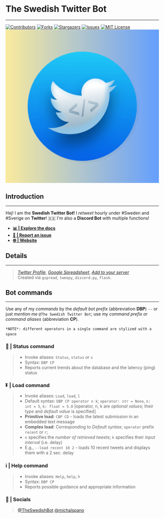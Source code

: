# **The Swedish Twitter Bot**
***
[Initial comment]: <> (Custom contributions buttons + custom url mentions)

[![Contributors][contributors-shield]][contributors-url]
[![Forks][forks-shield]][forks-url]
[![Stargazers][stars-shield]][stars-url]
[![Issues][issues-shield]][issues-url]
[![MIT License][license-shield]][license-url]
![Icon](Assets/swedish_twitter_bot_final.jpg)

## Introduction
***
Hej! I am the **Swedish Twitter Bot!**
I *retweet* hourly under #Sweden and #Sverige on **Twitter**! 🇸🇪 I'm also a **Discord Bot** with multiple functions! <br>
- [__📊 | Explore the docs__](https://github.com/michalspano/The-Swedish-Bot) 
- [__📩 | Report an issue__](https://github.com/michalspano/The-Swedish-Bot/issues)
- [__🌐 | Website__](https://michalspano.github.io/The-Swedish-Bot/)

## Details
***
> [*Twitter Profile*](https://twitter.com/TheSwedishBot), [*Google Spreadsheet*](https://docs.google.com/spreadsheets/d/1Y8az4H5XGhBtKizaz6atYyhMCUeVif2c7-hUXNEtlhw/edit?usp=sharing), [*Add to your server*](https://discord.com/api/oauth2/authorize?client_id=860479686156353556&permissions=2148005952&scope=bot) <br>
> Created via `gspread`, `tweepy`, `discord.py`, `flask`.

## Bot commands
***
Use any of my *commands* by the *default bot prefix* (abbreviation **DBP**) `--` or just *mention me* `@The Swedish Twitter Bot`;
use my *command prefix or command aliases* (abbreviation **CP**).

```*NOTE*: different operators in a single command are stylized with a space```

### 📶 | **Status command**
> - Invoke aliases: `Status`, `status` or `s`
> - Syntax: `DBP CP`
> - Reports current trends about the database and the latency (ping) status

### ⏬ | **Load command**
> - Invoke aliases: `Load`, `load`, `l`
> - Default syntax: `DBP CP operator n k`; `operator: str = None`, `n: int = 5`, `k: float = 5.0` [operator, n, k are *optional values*; their *type* and *default value* is specified]
> - **Primitive load**: `CBP CD` - loads the latest submission in an embedded text message
> - **Complex load**: Corresponding to *Default syntax*; `operator` prefix `recent` or `r`;
> - `n` specifies the *number of retrieved tweets*; `k` specifies their *input interval* (i.e. delay)
> - E.g., `--load recent 10 2` - loads 10 recent tweets and displays them with a 2 sec. delay

### ℹ️ | **Help command**
> - Invoke aliases: `Help`, `help`, `h`
> - Syntax: `DBP CP`
> - Reports possible guidance and appropriate information

### 📩 | Socials
> [@TheSwedishBot](https://twitter.com/TheSwedishBot)
> [@michalspano](https://github.com/michalspano)


<!-- MARKDOWN LINKS & IMAGES -->
<!-- https://www.markdownguide.org/basic-syntax/#reference-style-links -->
[contributors-shield]: https://img.shields.io/github/contributors/michalspano/The-Swedish-Bot.svg?style=for-the-badge
[contributors-url]: https://github.com/michalspano/The-Swedish-Bot/graphs/contributors
[forks-shield]: https://img.shields.io/github/forks/michalspano/The-Swedish-Bot.svg?style=for-the-badge
[forks-url]: https://github.com/michalspano/The-Swedish-Bot/network/members
[stars-shield]: https://img.shields.io/github/stars/michalspano/The-Swedish-Bot.svg?style=for-the-badge
[stars-url]: https://github.com/michalspano/The-Swedish-Bot/stargazers
[issues-shield]: https://img.shields.io/github/issues/michalspano/The-Swedish-Bot.svg?style=for-the-badge
[issues-url]: https://github.com/michalspano/The-Swedish-Bot/issues
[license-shield]: https://img.shields.io/github/license/michalspano/The-Swedish-Bot.svg?style=for-the-badge
[license-url]: https://github.com/michalspano/The-Swedish-Bot/blob/main/LICENSE.md
